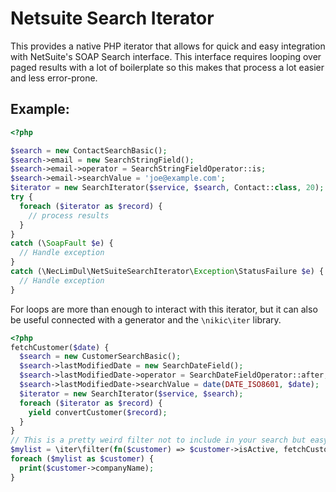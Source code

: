 # Netsuite Search Iterator
This provides a native PHP iterator that allows for quick and easy integration with NetSuite's SOAP Search interface. This interface requires looping over paged results with a lot of boilerplate so this makes that process a lot easier and less error-prone.

 
## Example:
```php
<?php

$search = new ContactSearchBasic();
$search->email = new SearchStringField();
$search->email->operator = SearchStringFieldOperator::is;
$search->email->searchValue = 'joe@example.com';
$iterator = new SearchIterator($service, $search, Contact::class, 20);
try {
  foreach ($iterator as $record) {
    // process results
  }
}
catch (\SoapFault $e) {
  // Handle exception
}
catch (\NecLimDul\NetSuiteSearchIterator\Exception\StatusFailure $e) {
  // Handle exception
}
```

For loops are more than enough to interact with this iterator, but it can also be useful connected with a generator and the `\nikic\iter` library.

```php
<?php
fetchCustomer($date) {
  $search = new CustomerSearchBasic();
  $search->lastModifiedDate = new SearchDateField();
  $search->lastModifiedDate->operator = SearchDateFieldOperator::after;
  $search->lastModifiedDate->searchValue = date(DATE_ISO8601, $date);
  $iterator = new SearchIterator($service, $search);
  foreach ($iterator as $record) {
    yield convertCustomer($record);
  }
}
// This is a pretty weird filter not to include in your search but easy to read.
$mylist = \iter\filter(fn($customer) => $customer->isActive, fetchCustomer('2020-09-09'));
foreach ($mylist as $customer) {
  print($customer->companyName);
}
```
